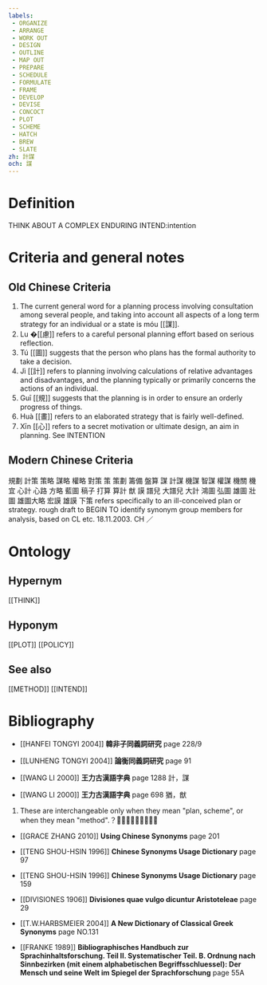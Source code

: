 ```yaml
---
labels: 
 - ORGANIZE
 - ARRANGE
 - WORK OUT
 - DESIGN
 - OUTLINE
 - MAP OUT
 - PREPARE
 - SCHEDULE
 - FORMULATE
 - FRAME
 - DEVELOP
 - DEVISE
 - CONCOCT
 - PLOT
 - SCHEME
 - HATCH
 - BREW
 - SLATE
zh: 計謀
och: 謀
---
```


# Definition
THINK ABOUT A COMPLEX ENDURING INTEND:intention
# Criteria and general notes
## Old Chinese Criteria
1. The current general word for a planning process involving consultation among
                several people, and taking into account all aspects of a long term strategy for an
                individual or a state is móu [[謀]].
2. Lu �[[慮]] refers to a careful personal planning effort based on serious
                reflection.
3. Tú [[圖]] suggests that the person who plans has the formal authority to take a
                decision.
4. Jì [[計]] refers to planning involving calculations of relative advantages and
                disadvantages, and the planning typically or primarily concerns the actions of an
                individual.
5. Guī [[規]] suggests that the planning is in order to ensure an orderly progress of
                things.
6. Huà [[畫]] refers to an elaborated strategy that is fairly well-defined.
7. Xīn [[心]] refers to a secret motivation or ultimate design, an aim in planning. See
                INTENTION
## Modern Chinese Criteria
規劃
計策
策略
謀略
權略
對策
策
策劃
籌備
盤算
謀
計謀
機謀
智謀
權謀
機關
機宜
心計
心路
方略
藍圖
稿子
打算
算計
猷
謨
譜兒
大譜兒
大計
鴻圖
弘圖
雄圖
壯圖
雄圖大略
宏謨
雄謨
下策 refers specifically to an ill-conceived plan or strategy.
rough draft to BEGIN TO identify synonym group members for analysis, based on CL etc.
                18.11.2003. CH ／
# Ontology

## Hypernym
[[THINK]]
## Hyponym
[[PLOT]]
[[POLICY]]
## See also
[[METHOD]]
[[INTEND]]
# Bibliography
- [[HANFEI TONGYI 2004]]
**韓非子同義詞研究** page 228/9

- [[LUNHENG TONGYI 2004]]
**論衡同義詞研究** page 91

- [[WANG LI 2000]]
**王力古漢語字典** page 1288
計，謀
- [[WANG LI 2000]]
**王力古漢語字典** page 698
猶，猷
1. These are interchangeable only when they mean "plan, scheme", or when they
                        mean "method".？？？？？
- [[GRACE ZHANG 2010]]
**Using Chinese Synonyms** page 201

- [[TENG SHOU-HSIN 1996]]
**Chinese Synonyms Usage Dictionary** page 97

- [[TENG SHOU-HSIN 1996]]
**Chinese Synonyms Usage Dictionary** page 159

- [[DIVISIONES 1906]]
**Divisiones quae vulgo dicuntur Aristoteleae** page 29

- [[T.W.HARBSMEIER 2004]]
**A New Dictionary of Classical Greek Synonyms** page NO.131

- [[FRANKE 1989]]
**Bibliographisches Handbuch zur Sprachinhaltsforschung. Teil II.
                    Systematischer Teil. B. Ordnung nach Sinnbezirken (mit einem alphabetischen
                    Begriffsschluessel): Der Mensch und seine Welt im Spiegel der
                    Sprachforschung** page 55A
